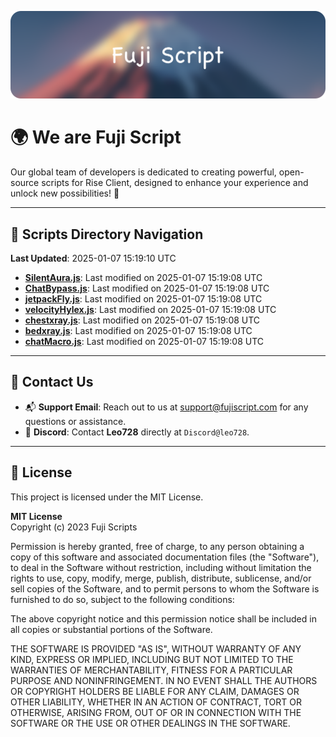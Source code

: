 ![Banner](.github/b.webp)

# 🌍 **We are Fuji Script**

Our global team of developers is dedicated to creating powerful, open-source scripts for Rise Client, designed to enhance your experience and unlock new possibilities! 🌟

---
<!-- SCRIPTS_NAVIGATION_START -->
## 📂 **Scripts Directory Navigation**

**Last Updated**: 2025-01-07 15:19:10 UTC

- **[SilentAura.js](scripts/SilentAura.js)**: Last modified on 2025-01-07 15:19:08 UTC
- **[ChatBypass.js](scripts/ChatBypass.js)**: Last modified on 2025-01-07 15:19:08 UTC
- **[jetpackFly.js](scripts/jetpackFly.js)**: Last modified on 2025-01-07 15:19:08 UTC
- **[velocityHylex.js](scripts/velocityHylex.js)**: Last modified on 2025-01-07 15:19:08 UTC
- **[chestxray.js](scripts/chestxray.js)**: Last modified on 2025-01-07 15:19:08 UTC
- **[bedxray.js](scripts/bedxray.js)**: Last modified on 2025-01-07 15:19:08 UTC
- **[chatMacro.js](scripts/chatMacro.js)**: Last modified on 2025-01-07 15:19:08 UTC

<!-- SCRIPTS_NAVIGATION_END -->

---

## 💬 **Contact Us**  
- 📬 **Support Email**: Reach out to us at [support@fujiscript.com](mailto:support@fujiscript.com) for any questions or assistance.  
- 💬 **Discord**: Contact **Leo728** directly at `Discord@leo728`.

---

## 📜 **License**

This project is licensed under the MIT License.  

**MIT License**  
Copyright (c) 2023 Fuji Scripts  

Permission is hereby granted, free of charge, to any person obtaining a copy of this software and associated documentation files (the "Software"), to deal in the Software without restriction, including without limitation the rights to use, copy, modify, merge, publish, distribute, sublicense, and/or sell copies of the Software, and to permit persons to whom the Software is furnished to do so, subject to the following conditions:  

The above copyright notice and this permission notice shall be included in all copies or substantial portions of the Software.  

THE SOFTWARE IS PROVIDED "AS IS", WITHOUT WARRANTY OF ANY KIND, EXPRESS OR IMPLIED, INCLUDING BUT NOT LIMITED TO THE WARRANTIES OF MERCHANTABILITY, FITNESS FOR A PARTICULAR PURPOSE AND NONINFRINGEMENT. IN NO EVENT SHALL THE AUTHORS OR COPYRIGHT HOLDERS BE LIABLE FOR ANY CLAIM, DAMAGES OR OTHER LIABILITY, WHETHER IN AN ACTION OF CONTRACT, TORT OR OTHERWISE, ARISING FROM, OUT OF OR IN CONNECTION WITH THE SOFTWARE OR THE USE OR OTHER DEALINGS IN THE SOFTWARE.  
